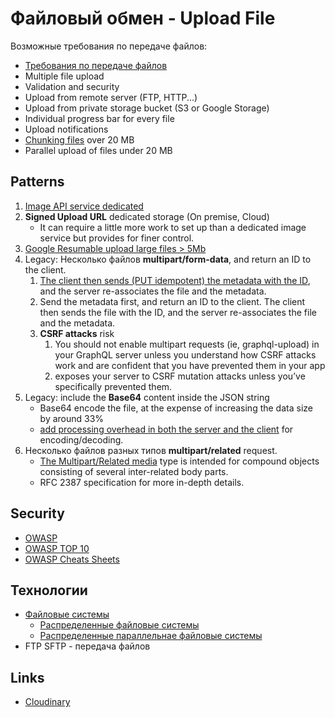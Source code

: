 # Файловый обмен - Upload File

Возможные требования по передаче файлов:

- [Требования по передаче файлов](https://www.artofba.com/post/%D0%BE%D0%BF%D0%B8%D1%81%D0%B0%D0%BD%D0%B8%D0%B5-%D1%82%D1%80%D0%B5%D0%B1%D0%BE%D0%B2%D0%B0%D0%BD%D0%B8%D0%B9-%D0%BA-%D0%B8%D0%BD%D1%82%D0%B5%D0%B3%D1%80%D0%B0%D1%86%D0%B8%D0%B8-%D1%87%D0%B0%D1%81%D1%82%D1%8C-1-%D1%84%D0%B0%D0%B9%D0%BB%D0%BE%D0%B2%D1%8B%D0%B9-%D0%BE%D0%B1%D0%BC%D0%B5%D0%BD)
- Multiple file upload
- Validation and security
- Upload from remote server (FTP, HTTP...)
- Upload from private storage bucket (S3 or Google Storage)
- Individual progress bar for every file
- Upload notifications
- [Chunking files](https://uploadcare.com/blog/the-file-uploading-guide) over 20 MB
- Parallel upload of files under 20 MB

## Patterns

1. [Image API service dedicated](https://www.apollographql.com/blog/backend/file-uploads/file-upload-best-practices) 
2. **Signed Upload URL** dedicated storage (On premise, Cloud)
   - It can require a little more work to set up than a dedicated image service but provides for finer control.
3. [Google Resumable upload large files > 5Mb](https://developers.google.com/drive/api/guides/manage-uploads)
4. Legacy: Несколько файлов **multipart/form-data**, and return an ID to the client.
   1. [The client then sends (PUT idempotent) the metadata with the ID](https://tyk.io/blog/api-design-guidance-file-upload), and the server re-associates the file and the metadata.
   2. Send the metadata first, and return an ID to the client. The client then sends the file with the ID, and the server re-associates the file and the metadata.
   3. **CSRF attacks** risk
      1. You should not enable multipart requests (ie, graphql-upload) in your GraphQL server unless you understand how CSRF attacks work and are confident that you have prevented them in your app
      2. exposes your server to CSRF mutation attacks unless you’ve specifically prevented them.
5. Legacy: include the **Base64** content inside the JSON string
   - Base64 encode the file, at the expense of increasing the data size by around 33%
   - [add processing overhead in both the server and the client](https://stackoverflow.com/questions/33279153/rest-api-file-ie-images-processing-best-practices) for encoding/decoding.
6. Несколько файлов разных типов **multipart/related** request.
   - [The Multipart/Related media](https://stackoverflow.com/questions/4083702/posting-a-file-and-associated-data-to-a-restful-webservice-preferably-as-json) type is intended for compound objects consisting of several inter-related body parts.
   - RFC 2387 specification for more in-depth details.

## Security

- [OWASP](https://owasp.org/www-community/vulnerabilities/Unrestricted_File_Upload)
- [OWASP TOP 10](https://www.opswat.com/blog/file-upload-protection-best-practices)
- [OWASP Cheats Sheets](https://cheatsheetseries.owasp.org/cheatsheets/File_Upload_Cheat_Sheet.html)

## Технологии

- [Файловые системы](../../technology/filesystem/filesystem.md)
   - [Распределенные файловые системы](../../technology/filesystem/dfs.md)
   - [Распределенные параллельнае файловые системы](../../technology/filesystem/dpfs.md)
- FTP SFTP - передача файлов

## Links

- [Cloudinary](https://cloudinary.com/documentation/upload_images)
